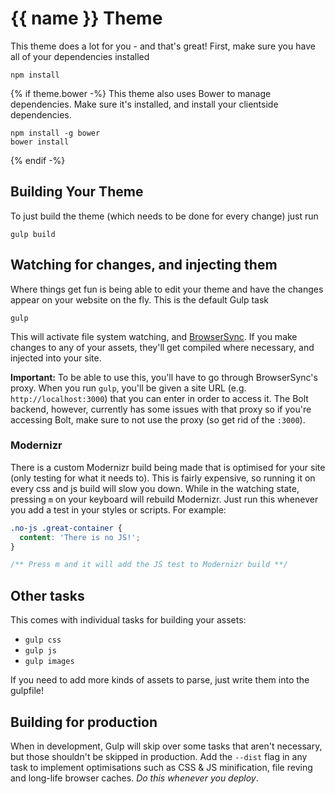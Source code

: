 # {{ name }} Theme

This theme does a lot for you - and that's great! First, make sure you have all of your dependencies installed

    npm install

{% if theme.bower -%}
This theme also uses Bower to manage dependencies. Make sure it's installed, and install your clientside dependencies.

    npm install -g bower
    bower install

{% endif -%}
## Building Your Theme

To just build the theme (which needs to be done for every change) just run

    gulp build

## Watching for changes, and injecting them

Where things get fun is being able to edit your theme and have the changes appear on your website on the fly. This is the default Gulp task

    gulp

This will activate file system watching, and [BrowserSync](http://browsersync.io). If you make changes to any of your assets, they'll get compiled where necessary, and injected into your site.

**Important:** To be able to use this, you'll have to go through BrowserSync's proxy. When you run `gulp`, you'll be given a site URL (e.g. `http://localhost:3000`) that you can enter in order to access it. The Bolt backend, however, currently has some issues with that proxy so if you're accessing Bolt, make sure to not use the proxy (so get rid of the `:3000`).

### Modernizr

There is a custom Modernizr build being made that is optimised for your site (only testing for what it needs to). This is fairly expensive, so running it on every css and js build will slow you down. While in the watching state, pressing `m` on your keyboard will rebuild Modernizr. Just run this whenever you add a test in your styles or scripts. For example:

```css
.no-js .great-container {
  content: 'There is no JS!';
}

/** Press m and it will add the JS test to Modernizr build **/
```

## Other tasks

This comes with individual tasks for building your assets:

- `gulp css`
- `gulp js`
- `gulp images`

If you need to add more kinds of assets to parse, just write them into the gulpfile!

## Building for production

When in development, Gulp will skip over some tasks that aren't necessary, but those shouldn't be skipped in production. Add the `--dist` flag in any task to implement optimisations such as CSS & JS minification, file reving and long-life browser caches. *Do this whenever you deploy*.
